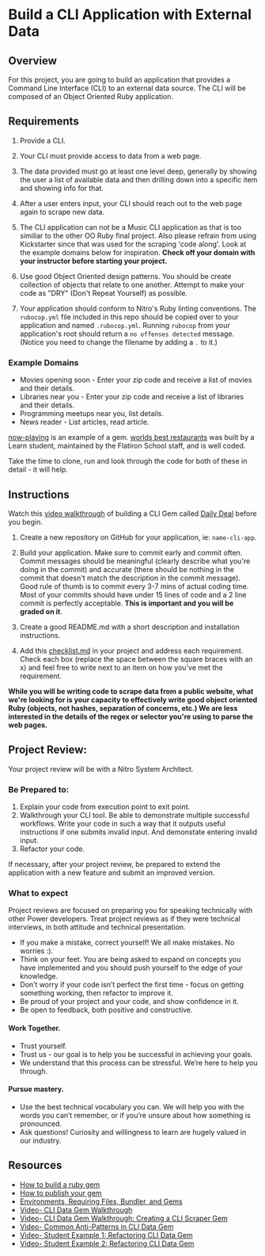 # Build a CLI Application with External Data

## Overview

For this project, you are going to build an application that provides a Command Line Interface (CLI) to an external data source. The CLI will be composed of an Object Oriented Ruby application.

## Requirements

1. Provide a CLI.

2. Your CLI must provide access to data from a web page.

3. The data provided must go at least one level deep, generally by showing the user a list of available data and then drilling down into a specific item and showing info for that.

4. After a user enters input, your CLI should reach out to the web page again to scrape new data.

5. The CLI application can not be a Music CLI application as that is too similiar to the other OO Ruby final project. Also please refrain from using Kickstarter since that was used for the scraping 'code along'. Look at the example domains below for inspiration. **Check off your domain with your instructor before starting your project.**

6. Use good Object Oriented design patterns. You should be create collection of objects that relate to one another. Attempt to make your code as "DRY" (Don't Repeat Yourself) as possible.

7. Your application should conform to Nitro's Ruby linting conventions. The `rubocop.yml` file included in this repo should be copied over to your application and named `.rubocop.yml`. Running `rubocop` from your application's root should return a `no offenses detected` message. (Notice you need to change the filename by adding a `.` to it.)

### Example Domains

- Movies opening soon - Enter your zip code and receive a list of movies and their details.
- Libraries near you -  Enter your zip code and receive a list of libraries and their details.
- Programming meetups near you, list details.
- News reader - List articles, read article.

[now-playing](https://github.com/learn-co-curriculum/now-playing-cli-gem) is an example of a gem.
[worlds best restaurants](https://github.com/cjbrock/worlds-best-restaurants-cli-gem) was built by a Learn student, maintained by the Flatiron School staff, and is well coded.

Take the time to clone, run and look through the code for both of these in detail - it will help.

## Instructions

Watch this [video walkthrough](https://www.youtube.com/watch?v=_lDExWIhYKI) of building a CLI Gem called [Daily Deal](https://github.com/learn-co-curriculum/daily_deal) before you begin.

1. Create a new repository on GitHub for your application, ie: `name-cli-app`.

2. Build your application. Make sure to commit early and commit often. Commit messages should be meaningful (clearly describe what you're doing in the commit) and accurate (there should be nothing in the commit that doesn't match the description in the commit message). Good rule of thumb is to commit every 3-7 mins of actual coding time. Most of your commits should have under 15 lines of code and a 2 line commit is perfectly acceptable. **This is important and you will be graded on it**.

3. Create a good README.md with a short description and installation instructions.

4. Add this [checklist.md](https://github.com/learn-co-curriculum/phrg-cli-scraping-gem-project/blob/master/checklist.md) in your project and address each requirement. Check each box (replace the space between the square braces with an x) and feel free to write next to an item on how you've met the requirement.

**While you will be writing code to scrape data from a public website, what we're looking for is your capacity to effectively write good object oriented Ruby (objects, not hashes, separation of concerns, etc.) We are less interested in the details of the regex or selector you're using to parse the web pages.**

## Project Review:

Your project review will be with a Nitro System Architect.

### Be Prepared to:

1. Explain your code from execution point to exit point.
1. Walkthrough your CLI tool. Be able to demonstrate multiple successful workflows. Write your code in such a way that it outputs useful instructions if one submits invalid input. And demonstate entering invalid input.
1. Refactor your code.

If necessary, after your project review, be prepared to extend the application with a new feature and submit an improved version.

### What to expect

Project reviews are focused on preparing you for speaking technically with other Power developers. Treat project reviews as if they were technical interviews, in both attitude and technical presentation.

- If you make a mistake, correct yourself! We all make mistakes. No worries :).
- Think on your feet. You are being asked to expand on concepts you have implemented and you should push yourself to the edge of your knowledge.
- Don’t worry if your code isn’t perfect the first time - focus on getting something working, then refactor to improve it.
- Be proud of your project and your code, and show confidence in it.
- Be open to feedback, both positive and constructive.

#### Work Together.
- Trust yourself.
- Trust us - our goal is to help you be successful in achieving your goals.
- We understand that this process can be stressful. We’re here to help you through.

#### Pursue mastery.
- Use the best technical vocabulary you can. We will help you with the words you can’t remember, or if you’re unsure about how something is pronounced.
- Ask questions! Curiosity and willingness to learn are hugely valued in our industry.

## Resources

- [How to build a ruby gem](http://guides.rubygems.org/make-your-own-gem/)
- [How to publish your gem](http://guides.rubygems.org/publishing/)
- [Environments, Requiring Files, Bundler, and Gems](https://www.youtube.com/watch?v=XBgZLm-sdl8)
- [Video- CLI Data Gem Walkthrough](https://www.youtube.com/watch?v=_lDExWIhYKI)
- [Video- CLI Data Gem Walkthrough: Creating a CLI Scraper Gem](https://www.youtube.com/watch?v=Y5X6NRQi0bU)
- [Video- Common Anti-Patterns in CLI Data Gem](https://www.youtube.com/watch?v=cbMa87oWv08)
- [Video- Student Example 1: Refactoring CLI Data Gem](https://www.youtube.com/watch?v=JEL_PXr74qQ)
- [Video- Student Example 2: Refactoring CLI Data Gem](https://www.youtube.com/watch?v=Lt0oyHiKWIw)
